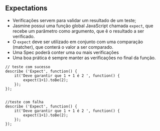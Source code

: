 ## Expectations

- Verificações servem para validar um resultado de um teste;
- Jasmine possui uma função global JavaScript chamada `expect`, que recebe um parâmetro como argumento, que ẽ o resultado a ser verificado.
- O `expect` deve ser utilizado em conjunto com uma comparação (matcher),
que conterá o valor a ser comparado.
- Uma Spec poderã conter uma ou mais verificações
-  Uma boa prática é sempre manter as verificações no final da função.


```
// teste com sucesso
describe ('Expect', function() {
    it('Deve garantir que 1 + 1 é 2 ', function() {
        expect(1+1).toBe(2);
    });
});


//teste com falha
describe ('Expect', function() {
    it('Deve garantir que 1 + 1 é 2 ', function() {
        expect(1+1).toBe(2);
    });
});

```
